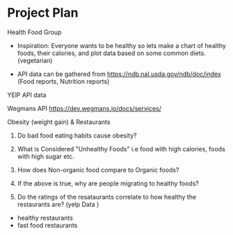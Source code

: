 # Project Plan

Health Food Group

- Inspiration:  Everyone wants to be healthy so lets make a chart of healthy foods, their calories, and plot data based on some common diets.(vegetarian)

- API data can be gathered from https://ndb.nal.usda.gov/ndb/doc/index (Food reports, Nutrition reports)

YElP API data

Wegmans API 
https://dev.wegmans.io/docs/services/

Obesity (weight gain) & Restaurants 

1. Do bad food eating habits cause obesity? 

2. What is Considered "Unhealthy Foods" i.e food with high calories, foods with high sugar etc.  

3. How does Non-organic food compare to Organic foods?

4. If the above is true, why are people migrating to healthy foods?

5. Do the ratings of the resataurants correlate to how healthy the restaurants are? (yelp Data )
- healthy restaurants
- fast food restaurants 




